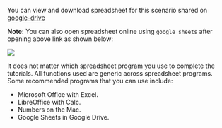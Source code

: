 You can view and download spreadsheet for this scenario shared on [google-drive](https://drive.google.com/open?id=1ALPf2GV-bGBbaE6FyguHS57trCKxfIyS)

**Note:** You can also open spreadsheet online using `google sheets` after opening above link as shown below:

![](https://github.com/fenago/katacoda-scenarios/raw/master/master-machine-learning-algorithms/1.JPG)

It does not matter which spreadsheet program you use to complete the tutorials. All functions
used are generic across spreadsheet programs. Some recommended programs that you can use
include:
- Microsoft Office with Excel.
- LibreOffice with Calc.
- Numbers on the Mac.
- Google Sheets in Google Drive.